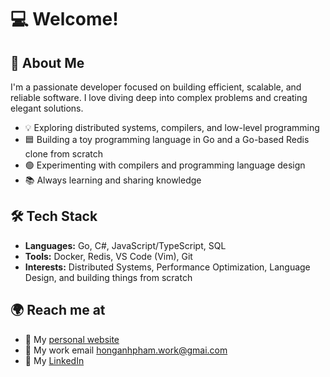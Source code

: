 <!---
honganh1206/honganh1206 is a ✨ special ✨ repository because its `README.md` (this file) appears on your GitHub profile.
You can click the Preview link to take a look at your changes.
--->
# 💻 Welcome!

## 🚀 About Me
I'm a passionate developer focused on building efficient, scalable, and reliable software. I love diving deep into complex problems and creating elegant solutions.

- 💡 Exploring distributed systems, compilers, and low-level programming
- 🟦 Building a toy programming language in Go and a Go-based Redis clone from scratch
- 🟢 Experimenting with compilers and programming language design
- 📚 Always learning and sharing knowledge

## 🛠️ Tech Stack
- **Languages:** Go, C#, JavaScript/TypeScript, SQL
- **Tools:** Docker, Redis, VS Code (Vim), Git
- **Interests:** Distributed Systems, Performance Optimization, Language Design, and building things from scratch

## 🌍 Reach me at
- 💬 My [personal website](https://honganhpham.pro/)
- 📧 My work email [honganhpham.work@gmai.com](honganhpham.work@gmai.com)
- 💼 My [LinkedIn](https://www.linkedin.com/in/hong-anh-pham-b20a79176/)


